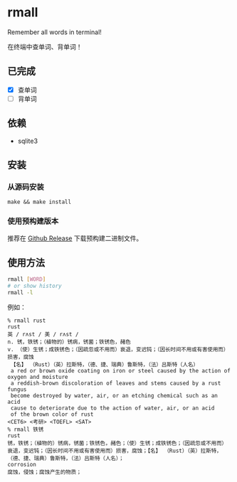 # rmall

Remember all words in terminal!

在终端中查单词、背单词！

## 已完成

- [x] 查单词
- [ ] 背单词

## 依赖

- sqlite3

## 安装

### 从源码安装

```console
make && make install
```

### 使用预构建版本

推荐在 [Github Release](https://github.com/vaaandark/rmall/releases) 下载预构建二进制文件。

## 使用方法

```bash
rmall [WORD]
# or show history
rmall -l
```

例如：

```console
% rmall rust
rust
英 / rʌst / 美 / rʌst /
n. 锈，铁锈；（植物的）锈病，锈菌；铁锈色，赭色
v. （使）生锈；成铁锈色；（因疏忽或不用而）衰退，变迟钝；（因长时间不用或有害使用而）损害，腐蚀
 【名】 （Rust）（英）拉斯特，（德、捷、瑞典）鲁斯特，（法）吕斯特（人名）
 a red or brown oxide coating on iron or steel caused by the action of oxygen and moisture
 a reddish-brown discoloration of leaves and stems caused by a rust fungus
 become destroyed by water, air, or an etching chemical such as an acid
 cause to deteriorate due to the action of water, air, or an acid
 of the brown color of rust
<CET6> <考研> <TOEFL> <SAT>
% rmall 铁锈
rust
锈，铁锈；（植物的）锈病，锈菌；铁锈色，赭色；（使）生锈；成铁锈色；（因疏忽或不用而）衰退，变迟钝；（因长时间不用或有害使用而）损害，腐蚀；【名】 （Rust）（英）拉斯特，（德、捷、瑞典）鲁斯特，（法）吕斯特（人名）；
corrosion
腐蚀，侵蚀；腐蚀产生的物质；
```
